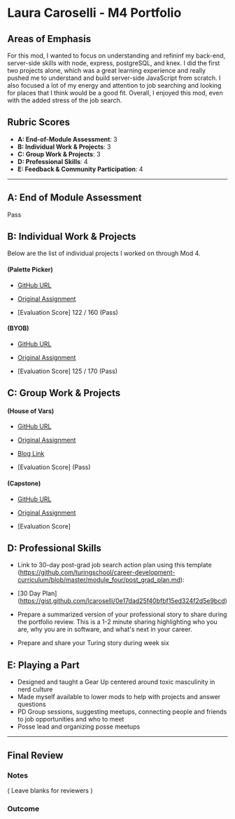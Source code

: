 # Laura Caroselli - M4 Portfolio

## Areas of Emphasis

For this mod, I wanted to focus on understanding and refininf my back-end, server-side skills with node, express, postgreSQL, and knex. I did the first two projects alone, which was a great learning experience and really pushed me to understand and build server-side JavaScript from scratch. I also focused a lot of my energy and attention to job searching and looking for places that I think would be a good fit. Overall, I enjoyed this mod, even with the added stress of the job search. 

## Rubric Scores

* **A: End-of-Module Assessment**: 3
* **B: Individual Work & Projects**: 3
* **C: Group Work & Projects**: 3
* **D: Professional Skills**: 4
* **E: Feedback & Community Participation**: 4

-----------------------

## A: End of Module Assessment

Pass


## B: Individual Work & Projects

Below are the list of individual projects I worked on through Mod 4.

#### (Palette Picker)
* [GitHub URL](https://github.com/lcaroselli/palette-picker)
* [Original Assignment](http://frontend.turing.io/projects/palette-picker.html)

* [Evaluation Score] 122 / 160 (Pass)


#### (BYOB)
* [GitHub URL](https://github.com/lcaroselli/Poke150-api)
* [Original Assignment](http://frontend.turing.io/projects/build-your-own-backend.html)

* [Evaluation Score] 125 / 170 (Pass)


## C: Group Work & Projects

#### (House of Vars)
* [GitHub URL](https://github.com/Code4SocialGood/c4sg-web)
* [Original Assignment](http://frontend.turing.io/projects/house-of-vars.html)
* [Blog Link](https://medium.com/@l_caroselli/my-first-dive-into-open-source-b2cdc55ec0a2)

* [Evaluation Score] (Pass)

#### (Capstone)
* [GitHub URL](https://github.com/jackmallahan/shindig)
* [Original Assignment](http://frontend.turing.io/projects/capstone.html)

* [Evaluation Score] 



## D: Professional Skills
* Link to 30-day post-grad job search action plan using this template (https://github.com/turingschool/career-development-curriculum/blob/master/module_four/post_grad_plan.md):
* [30 Day Plan] (https://gist.github.com/lcaroselli/0e17dad25f40bfbf15ed324f2d5e9bcd)

* Prepare a summarized version of your professional story to share during the portfolio review. This is a 1-2 minute sharing highlighting who you are, why you are in software, and what's next in your career.

* Prepare and share your Turing story during week six



## E: Playing a Part
* Designed and taught a Gear Up centered around toxic masculinity in nerd culture
* Made myself available to lower mods to help with projects and answer questions
* PD Group sessions, suggesting meetups, connecting people and friends to job opportunities and who to meet
* Posse lead and organizing posse meetups


------------------

## Final Review

### Notes

( Leave blanks for reviewers )

### Outcome
